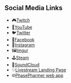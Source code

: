 ## Social Media Links

* 🎮[Twitch](https://sjlink.live/hv)
* 🎥[YouTube](https://sjlink.live/hy)
* 🐦[Twitter](https://sjlink.live/hw)
* 📘[Facebook](https://sjlink.live/hf)
* 📸[Instagram](https://sjlink.live/hn)
* 🖼️[Imgur](https://sjlink.live/hm)
* 🕹️[Steam](https://sjlink.live/ht)
* 🎵[SoundCloud](https://sjlink.live/hc)
* ✨[Livestream Landing Page](https://sjlink.live/hl)
* 🌐[PhasePharmer web app](https://phasepharmer.app)


<!--
### Hi there 👋


**chrismabon/chrismabon** is a ✨ _special_ ✨ repository because its `README.md` (this file) appears on your GitHub profile.

Here are some ideas to get you started:

- 🔭 I’m currently working on ...
- 🌱 I’m currently learning ...
- 👯 I’m looking to collaborate on ...
- 🤔 I’m looking for help with ...
- 💬 Ask me about ...
- 📫 How to reach me: ...
- 😄 Pronouns: ...
- ⚡ Fun fact: ...
-->
